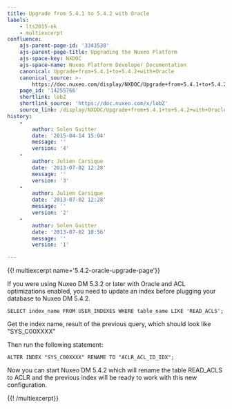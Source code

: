 ```yaml
---
title: Upgrade from 5.4.1 to 5.4.2 with Oracle
labels:
    - lts2015-ok
    - multiexcerpt
confluence:
    ajs-parent-page-id: '3343538'
    ajs-parent-page-title: Upgrading the Nuxeo Platform
    ajs-space-key: NXDOC
    ajs-space-name: Nuxeo Platform Developer Documentation
    canonical: Upgrade+from+5.4.1+to+5.4.2+with+Oracle
    canonical_source: >-
        https://doc.nuxeo.com/display/NXDOC/Upgrade+from+5.4.1+to+5.4.2+with+Oracle
    page_id: '14255766'
    shortlink: lobZ
    shortlink_source: 'https://doc.nuxeo.com/x/lobZ'
    source_link: /display/NXDOC/Upgrade+from+5.4.1+to+5.4.2+with+Oracle
history:
    - 
        author: Solen Guitter
        date: '2015-04-14 15:04'
        message: ''
        version: '4'
    - 
        author: Julien Carsique
        date: '2013-07-02 12:28'
        message: ''
        version: '3'
    - 
        author: Julien Carsique
        date: '2013-07-02 12:28'
        message: ''
        version: '2'
    - 
        author: Solen Guitter
        date: '2013-07-02 10:56'
        message: ''
        version: '1'

---
```

{{! multiexcerpt name='5.4.2-oracle-upgrade-page'}}

If you were using Nuxeo DM 5.3.2 or later with Oracle and ACL optimizations enabled, you need to update an index before plugging your database to Nuxeo DM 5.4.2.

```
SELECT index_name FROM USER_INDEXES WHERE table_name LIKE 'READ_ACLS';

```

Get the index name, result of the previous query, which should look like "SYS_C00XXXX"

Then run the following statement:

```
ALTER INDEX "SYS_C00XXXX" RENAME TO "ACLR_ACL_ID_IDX";

```

Now you can start Nuxeo DM 5.4.2 which will rename the table READ_ACLS to ACLR and the previous index will be ready to work with this new configuration.

{{! /multiexcerpt}}